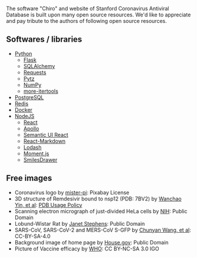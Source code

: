 The software "Chiro" and website of Stanford Coronavirus Antiviral Database is built upon many open source resources.
We'd like to appreciate and pay tribute to the authors of following open source resources.

## Softwares / libraries

- [Python](https://www.python.org/)
  - [Flask](https://github.com/pallets/flask)
  - [SQLAlchemy](https://www.sqlalchemy.org/)
  - [Requests](https://requests.readthedocs.io/en/master/)
  - [Pytz](https://pythonhosted.org/pytz/)
  - [NumPy](https://numpy.org/)
  - [more-itertools](https://github.com/more-itertools/more-itertools)
- [PostgreSQL](https://www.postgresql.org/)
- [Redis](https://redis.io/)
- [Docker](https://www.docker.com/)
- [NodeJS](https://nodejs.org/)
  - [React](https://reactjs.org/)
  - [Apollo](https://www.apollographql.com/)
  - [Semantic UI React](https://react.semantic-ui.com/)
  - [React-Markdown](https://github.com/rexxars/react-markdown)
  - [Lodash](https://lodash.com/)
  - [Moment.js](https://momentjs.com/)
  - [SmilesDrawer](https://github.com/reymond-group/smilesDrawer)


## Free images

- Coronavirus logo by [mister-pi](https://pixabay.com/vectors/corona-virus-sars-cov-2-covid-19-4944188/): Pixabay License
- 3D structure of Remdesivir bound to nsp12 (PDB: 7BV2) by [Wanchao Yin, et al](https://www.rcsb.org/structure/7BV2): [PDB Usage Policy](https://www.rcsb.org/pages/usage-policy)
- Scanning electron micrograph of just-divided HeLa cells by [NIH](https://commons.wikimedia.org/wiki/File:HeLa-V.jpg): Public Domain
- Lobund-Wistar Rat by [Janet Stephens](https://visualsonline.cancer.gov/details.cfm?imageid=2568): Public Domain
- SARS-CoV, SARS-CoV-2 and MERS-CoV S-GFP by [Chunyan Wang, et al](https://doi.org/10.1038/s41467-020-16256-y): CC-BY-SA-4.0
- Background image of home page by [House.gov](http://web.archive.org/web/20200407020039/https://ocasio-cortez.house.gov/services/information-and-resources-covid-19-coronavirus): Public Domain
- Picture of Vaccine efficacy by [WHO](https://www.who.int/news-room/feature-stories/detail/vaccine-efficacy-effectiveness-and-protection): CC BY-NC-SA 3.0 IGO
